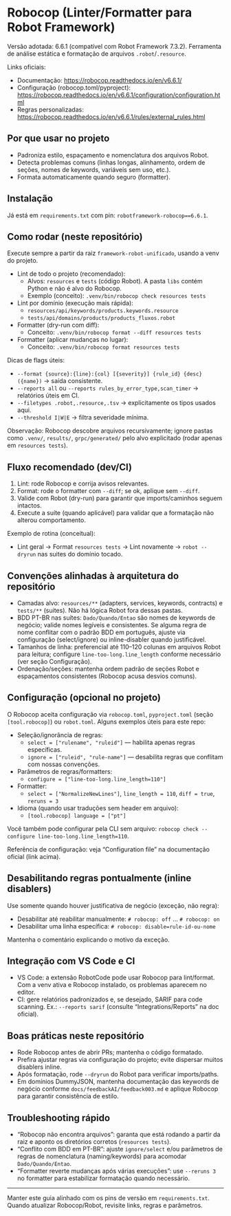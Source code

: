 # Robocop (Linter/Formatter para Robot Framework)

Versão adotada: 6.6.1 (compatível com Robot Framework 7.3.2). Ferramenta de análise estática e formatação de arquivos `.robot`/`.resource`.

Links oficiais:
- Documentação: https://robocop.readthedocs.io/en/v6.6.1/
- Configuração (robocop.toml/pyproject): https://robocop.readthedocs.io/en/v6.6.1/configuration/configuration.html
- Regras personalizadas: https://robocop.readthedocs.io/en/v6.6.1/rules/external_rules.html

## Por que usar no projeto
- Padroniza estilo, espaçamento e nomenclatura dos arquivos Robot.
- Detecta problemas comuns (linhas longas, alinhamento, ordem de seções, nomes de keywords, variáveis sem uso, etc.).
- Formata automaticamente quando seguro (formatter).

## Instalação
Já está em `requirements.txt` com pin: `robotframework-robocop==6.6.1`.

## Como rodar (neste repositório)
Execute sempre a partir da raiz `framework-robot-unificado`, usando a venv do projeto.

- Lint de todo o projeto (recomendado):
  - Alvos: `resources` e `tests` (código Robot). A pasta `libs` contém Python e não é alvo do Robocop.
  - Exemplo (conceito): `.venv/bin/robocop check resources tests`
- Lint por domínio (execução mais rápida):
  - `resources/api/keywords/products.keywords.resource`
  - `tests/api/domains/products/products_fluxos.robot`
- Formatter (dry-run com diff):
  - Conceito: `.venv/bin/robocop format --diff resources tests`
- Formatter (aplicar mudanças no lugar):
  - Conceito: `.venv/bin/robocop format resources tests`

Dicas de flags úteis:
- `--format {source}:{line}:{col} [{severity}] {rule_id} {desc} ({name})` → saída consistente.
- `--reports all` ou `--reports rules_by_error_type,scan_timer` → relatórios úteis em CI.
- `--filetypes .robot,.resource,.tsv` → explicitamente os tipos usados aqui.
- `--threshold I|W|E` → filtra severidade mínima.

Observação: Robocop descobre arquivos recursivamente; ignore pastas como `.venv/`, `results/`, `grpc/generated/` pelo alvo explicitado (rodar apenas em `resources tests`).

## Fluxo recomendado (dev/CI)
1) Lint: rode Robocop e corrija avisos relevantes.
2) Format: rode o formatter com `--diff`; se ok, aplique sem `--diff`.
3) Valide com Robot (dry-run) para garantir que imports/caminhos seguem intactos.
4) Execute a suíte (quando aplicável) para validar que a formatação não alterou comportamento.

Exemplo de rotina (conceitual):
- Lint geral → Format `resources tests` → Lint novamente → `robot --dryrun` nas suites do domínio tocado.

## Convenções alinhadas à arquitetura do repositório
- Camadas alvo: `resources/**` (adapters, services, keywords, contracts) e `tests/**` (suites). Não há lógica Robot fora dessas pastas.
- BDD PT-BR nas suítes: `Dado/Quando/Entao` são nomes de keywords de negócio; valide nomes legíveis e consistentes. Se alguma regra de nome conflitar com o padrão BDD em português, ajuste via configuração (select/ignore) ou inline-disabler quando justificável.
- Tamanhos de linha: preferencial até 110–120 colunas em arquivos Robot para leitura; configure `line-too-long.line_length` conforme necessário (ver seção Configuração).
- Ordenação/seções: mantenha ordem padrão de seções Robot e espaçamentos consistentes (Robocop acusa desvios comuns).

## Configuração (opcional no projeto)
O Robocop aceita configuração via `robocop.toml`, `pyproject.toml` (seção `[tool.robocop]`) ou `robot.toml`. Alguns exemplos úteis para este repo:

- Seleção/ignorância de regras:
  - `select = ["rulename", "ruleid"]` — habilita apenas regras específicas.
  - `ignore = ["ruleid", "rule-name"]` — desabilita regras que conflitam com nossas convenções.
- Parâmetros de regras/formatters:
  - `configure = ["line-too-long.line_length=110"]`
- Formatter:
  - `select = ["NormalizeNewLines"]`, `line_length = 110`, `diff = true`, `reruns = 3`
- Idioma (quando usar traduções sem header em arquivo):
  - `[tool.robocop] language = ["pt"]`

Você também pode configurar pela CLI sem arquivo: `robocop check --configure line-too-long.line_length=110`.

Referência de configuração: veja “Configuration file” na documentação oficial (link acima).

## Desabilitando regras pontualmente (inline disablers)
Use somente quando houver justificativa de negócio (exceção, não regra):
- Desabilitar até reabilitar manualmente: `# robocop: off` ... `# robocop: on`
- Desabilitar uma linha específica: `# robocop: disable=rule-id-ou-nome`

Mantenha o comentário explicando o motivo da exceção.

## Integração com VS Code e CI
- VS Code: a extensão RobotCode pode usar Robocop para lint/format. Com a venv ativa e Robocop instalado, os problemas aparecem no editor.
- CI: gere relatórios padronizados e, se desejado, SARIF para code scanning. Ex.: `--reports sarif` (consulte “Integrations/Reports” na doc oficial).

## Boas práticas neste repositório
- Rode Robocop antes de abrir PRs; mantenha o código formatado.
- Prefira ajustar regras via configuração do projeto; evite dispersar muitos disablers inline.
- Após formatação, rode `--dryrun` do Robot para verificar imports/paths.
- Em domínios DummyJSON, mantenha documentação das keywords de negócio conforme `docs/feedbackAI/feedback003.md` e aplique Robocop para garantir consistência de estilo.

## Troubleshooting rápido
- “Robocop não encontra arquivos”: garanta que está rodando a partir da raiz e aponto os diretórios corretos (`resources tests`).
- “Conflito com BDD em PT-BR”: ajuste `ignore/select` e/ou parâmetros de regras de nomenclatura (naming/keywords) para acomodar `Dado/Quando/Entao`.
- “Formatter reverte mudanças após várias execuções”: use `--reruns 3` no formatter para estabilizar formatação quando necessário.

---
Manter este guia alinhado com os pins de versão em `requirements.txt`. Quando atualizar Robocop/Robot, revisite links, regras e parâmetros.
